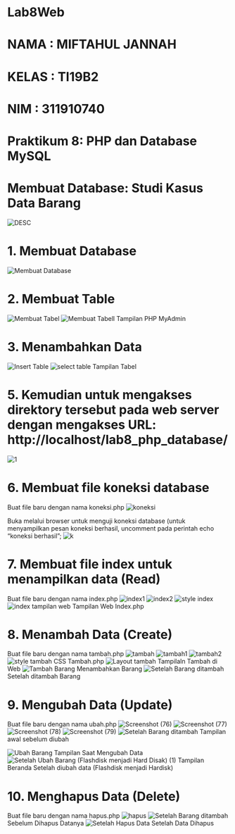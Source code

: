 # Lab8Web
# NAMA  : MIFTAHUL JANNAH
# KELAS : TI19B2
# NIM   : 311910740

#                                       Praktikum 8: PHP dan Database MySQL

# Membuat Database: Studi Kasus Data Barang
![DESC](https://user-images.githubusercontent.com/81582495/120128393-11341280-c1ec-11eb-9b45-e8f24b0d8620.PNG)

# 1. Membuat Database
![Membuat Database](https://user-images.githubusercontent.com/81582495/120128613-a59e7500-c1ec-11eb-8a11-21c43bb0c077.PNG)

# 2. Membuat Table
![Membuat Tabel](https://user-images.githubusercontent.com/81582495/120128898-383f1400-c1ed-11eb-85aa-f95b6070e41b.PNG)
![Membuat Tabell](https://user-images.githubusercontent.com/81582495/120128891-36755080-c1ed-11eb-9434-2c07b7dd4e83.PNG) Tampilan PHP MyAdmin

# 3. Menambahkan Data
![Insert Table](https://user-images.githubusercontent.com/81582495/120129314-efd42600-c1ed-11eb-84c1-baf4b9131a3e.PNG)
![select table](https://user-images.githubusercontent.com/81582495/120129320-f2cf1680-c1ed-11eb-8834-4a5881dec40c.PNG) Tampilan Tabel

# 5. Kemudian untuk mengakses direktory tersebut pada web server dengan mengakses URL: http://localhost/lab8_php_database/
![1](https://user-images.githubusercontent.com/81582495/120129571-6f61f500-c1ee-11eb-8d91-df8c9ba77733.PNG)

# 6. Membuat file koneksi database
Buat file baru dengan nama koneksi.php
![koneksi](https://user-images.githubusercontent.com/81582495/120130147-a71d6c80-c1ef-11eb-9602-df75e7e74adb.PNG)

Buka melalui browser untuk menguji koneksi database (untuk menyampilkan pesan koneksi berhasil, uncomment pada perintah echo “koneksi berhasil”; 
![k](https://user-images.githubusercontent.com/81582495/120130192-c0beb400-c1ef-11eb-8b0b-062968701b13.PNG)

# 7. Membuat file index untuk menampilkan data (Read)
Buat file baru dengan nama index.php
![index1](https://user-images.githubusercontent.com/81582495/120130321-172bf280-c1f0-11eb-8c07-271e8cbff020.PNG)
![index2](https://user-images.githubusercontent.com/81582495/120134034-7c371680-c1f7-11eb-84de-3fbf0875c0b6.PNG)
![style index](https://user-images.githubusercontent.com/81582495/120130710-0c259200-c1f1-11eb-9dbe-8fd697208148.PNG)
![index tampilan web](https://user-images.githubusercontent.com/81582495/120130651-e4cec500-c1f0-11eb-8651-ece2dc605436.png) Tampilan Web Index.php

# 8. Menambah Data (Create)
Buat file baru dengan nama tambah.php
![tambah](https://user-images.githubusercontent.com/81582495/120130780-38d9a980-c1f1-11eb-90c9-d09833cb9db6.PNG)
![tambah1](https://user-images.githubusercontent.com/81582495/120130869-632b6700-c1f1-11eb-8cae-4c44a640ddd4.PNG)
![tambah2](https://user-images.githubusercontent.com/81582495/120130879-66265780-c1f1-11eb-875a-e1928fe9c0e7.PNG)
![style tambah](https://user-images.githubusercontent.com/81582495/120130948-8e15bb00-c1f1-11eb-9eb0-7bcc7f70acf3.PNG) CSS  Tambah.php
![Layout tambah](https://user-images.githubusercontent.com/81582495/120131010-aa195c80-c1f1-11eb-9c6b-0c973205f72c.png) Tampilaln Tambah di Web
![Tambah Barang](https://user-images.githubusercontent.com/81582495/120131109-dc2abe80-c1f1-11eb-88ae-5688fce63a79.png) Menambahkan Barang
![Setelah Barang ditambah](https://user-images.githubusercontent.com/81582495/120131218-2318b400-c1f2-11eb-9965-d958c66001a5.png) Setelah ditambah Barang

# 9. Mengubah Data (Update)
Buat file baru dengan nama ubah.php
![Screenshot (76)](https://user-images.githubusercontent.com/81582495/120256955-77d33200-c2b9-11eb-8757-d3b761816c59.png)
![Screenshot (77)](https://user-images.githubusercontent.com/81582495/120256964-7bff4f80-c2b9-11eb-8caa-7c54b4134899.png)
![Screenshot (78)](https://user-images.githubusercontent.com/81582495/120256979-81f53080-c2b9-11eb-8c83-ae5ce21a81c3.png)
![Screenshot (79)](https://user-images.githubusercontent.com/81582495/120256987-83bef400-c2b9-11eb-876a-6e5ba8435884.png)
![Setelah Barang ditambah](https://user-images.githubusercontent.com/81582495/120131218-2318b400-c1f2-11eb-9965-d958c66001a5.png) Tampilan awal sebelum diubah

![Ubah Barang](https://user-images.githubusercontent.com/81582495/120256836-33e02d00-c2b9-11eb-813f-71ee26cc4745.png) Tampilan Saat Mengubah Data
![Setelah Ubah Barang (Flashdisk menjadi Hard Disak) (1)](https://user-images.githubusercontent.com/81582495/120256863-4490a300-c2b9-11eb-8253-9fcb09bf5225.png) Tampilan Beranda Setelah diubah data (Flashdisk menjadi Hardisk)

# 10. Menghapus Data (Delete)
Buat file baru dengan nama hapus.php
![hapus](https://user-images.githubusercontent.com/81582495/120134970-70e4ea80-c1f9-11eb-9245-f5c943a5e819.PNG)
![Setelah Barang ditambah](https://user-images.githubusercontent.com/81582495/120133746-ebf8d180-c1f6-11eb-9d64-db456ee3427e.png) Sebelum Dihapus Datanya
![Setelah Hapus Data](https://user-images.githubusercontent.com/81582495/120133757-f0bd8580-c1f6-11eb-95fc-61a0d32c71ab.png) Setelah Data Dihapus

